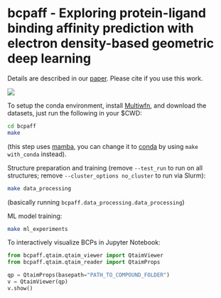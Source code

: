 # bcpaff - Exploring protein-ligand binding affinity prediction with electron density-based geometric deep learning

Details are described in our [paper](https://doi.org/10.26434/chemrxiv-2023-585vf). Please cite if you use this work.

![](img.png)

To setup the conda environment, install [Multiwfn](http://sobereva.com/multiwfn/), and download the datasets, just run the following in your $CWD: 
```bash
cd bcpaff
make
```
(this step uses [mamba](https://github.com/mamba-org/mamba), you can change it to [conda](https://docs.conda.io/en/latest/) by using `make with_conda` instead).

Structure preparation and training (remove `--test_run` to run on all structures; remove `--cluster_options no_cluster` to run via Slurm): 
```bash
make data_processing
```
(basically running `bcpaff.data_processing.data_processing`)

ML model training: 
```bash 
make ml_experiments
```

To interactively visualize BCPs in Jupyter Notebook: 
```python
from bcpaff.qtaim.qtaim_viewer import QtaimViewer 
from bcpaff.qtaim.qtaim_reader import QtaimProps 

qp = QtaimProps(basepath="PATH_TO_COMPOUND_FOLDER")
v = QtaimViewer(qp)
v.show()
```
